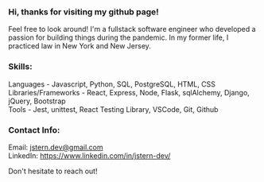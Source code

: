 
### Hi, thanks for visiting my github page! 
Feel free to look around! I'm a fullstack software engineer who developed a passion for building things during the pandemic. In my former life, I practiced law in New York and New Jersey.

### Skills:
Languages  -  Javascript, Python, SQL, PostgreSQL, HTML, CSS  
Libraries/Frameworks - React, Express, Node, Flask, sqlAlchemy, Django, jQuery, Bootstrap  
Tools - Jest, unittest, React Testing Library, VSCode, Git, Github

### Contact Info:
Email: jstern.dev@gmail.com  
LinkedIn: https://www.linkedin.com/in/jstern-dev/  

Don't hesitate to reach out!

<!--

**jstern718/jstern718** is a ✨ _special_ ✨ repository because its `README.md` (this file) appears on your GitHub profile.

Here are some ideas to get you started:

- 🔭 I’m currently working on ...
- 🌱 I’m currently learning ...
- 👯 I’m looking to collaborate on ...
- 🤔 I’m looking for help with ...
- 💬 Ask me about ...
- 📫 How to reach me: ...
- 😄 Pronouns: ...
- ⚡ Fun fact: ...
-->
